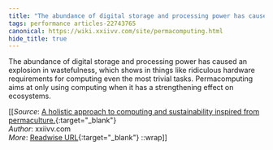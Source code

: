 ```yaml
---
title: "The abundance of digital storage and processing power has caused ..."
tags: performance articles-22743765
canonical: https://wiki.xxiivv.com/site/permacomputing.html
hide_title: true
---
```


The abundance of digital storage and processing power has caused an explosion in wastefulness, which shows in things like ridiculous hardware requirements for computing even the most trivial tasks. Permacomputing aims at only using computing when it has a strengthening effect on ecosystems.


[[_Source_: [A holistic approach to computing and sustainability inspired from permaculture.](https://wiki.xxiivv.com/site/permacomputing.html){:target="_blank"}<br>
_Author_: xxiivv.com<br>
_More_: [Readwise URL](https://readwise.io/open/454947330){:target="_blank"}
::wrap]]